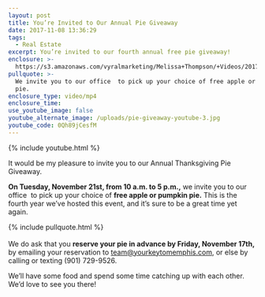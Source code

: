 ```yaml
---
layout: post
title: You’re Invited to Our Annual Pie Giveaway
date: 2017-11-08 13:36:29
tags:
  - Real Estate
excerpt: You’re invited to our fourth annual free pie giveaway!
enclosure: >-
  https://s3.amazonaws.com/vyralmarketing/Melissa+Thompson/+Videos/2017/November/Memphis+Real+Estate+Agent-+Youre+Invited+to+Our+Annual+Pie+Giveaway.mp4
pullquote: >-
  We invite you to our office  to pick up your choice of free apple or pumpkin
  pie.
enclosure_type: video/mp4
enclosure_time:
use_youtube_image: false
youtube_alternate_image: /uploads/pie-giveaway-youtube-3.jpg
youtube_code: 0Qh89jCesfM
---
```



{% include youtube.html %}

It would be my pleasure to invite you to our Annual Thanksgiving Pie Giveaway.

**On Tuesday, November 21st, from 10 a.m. to 5 p.m.,** we invite you to our office &nbsp;to pick up your choice of **free apple or pumpkin pie.** This is the fourth year we’ve hosted this event, and it’s sure to be a great time yet again.

{% include pullquote.html %}<br><br>We do ask that you **reserve your pie in advance by Friday, November 17th,** by emailing your reservation to [team@yourkeytomemphis.com](javascript:void(location.href='mailto:'+String.fromCharCode(116,101,97,109,64,121,111,117,114,107,101,121,116,111,109,101,109,112,104,105,115,46,99,111,109))), or else by calling or texting (901) 729-9526.

We’ll have some food and spend some time catching up with each other. We’d love to see you there!